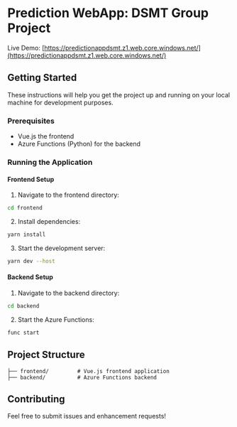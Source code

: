 # Prediction WebApp: DSMT Group Project

Live Demo: [https://predictionappdsmt.z1.web.core.windows.net/](https://predictionappdsmt.z1.web.core.windows.net/)

## Getting Started

These instructions will help you get the project up and running on your local machine for development purposes.

### Prerequisites

- Vue.js the frontend
- Azure Functions (Python) for the backend

### Running the Application

#### Frontend Setup

1. Navigate to the frontend directory:
```bash
cd frontend
```

2. Install dependencies:
```bash
yarn install
```

3. Start the development server:
```bash
yarn dev --host
```

#### Backend Setup

1. Navigate to the backend directory:
```bash
cd backend
```

2. Start the Azure Functions:
```bash
func start
```

## Project Structure

```
├── frontend/         # Vue.js frontend application
├── backend/          # Azure Functions backend
```

## Contributing

Feel free to submit issues and enhancement requests!
